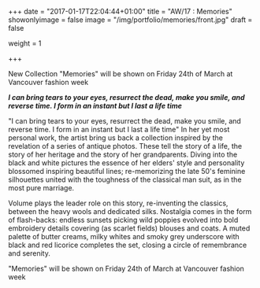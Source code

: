 +++
date = "2017-01-17T22:04:44+01:00"
title = "AW/17 : Memories"
showonlyimage = false
image = "/img/portfolio/memories/front.jpg"
draft = false

weight = 1


+++

New Collection "Memories" will be shown on Friday 24th of March at Vancouver fashion week

<!--more-->
***I can bring tears to your eyes, resurrect the dead, make you smile, and reverse time.
I form in an instant but I last a life time***

"I can bring tears to your eyes, resurrect the dead, make you smile, and reverse time.
I form in an instant but I last a life time"
In her yet most personal work, the artist bring us back a collection inspired by the revelation of a series of antique photos. These tell the story of a life, the story of her heritage and the story of her grandparents.  Diving into the black and white pictures the essence of her elders' style and personality blossomed inspiring  beautiful lines; re-memorizing the late 50's  feminine silhouettes united with the toughness of the classical man suit, as in the most pure marriage.

Volume plays the leader role on this story,  re-inventing  the classics, between the heavy wools and dedicated silks. Nostalgia comes in the form of flash-backs: endless sunsets picking wild poppies evolved into bold embroidery details covering (as scarlet fields) blouses and coats. A muted palette of butter creams, milky whites and smoky grey underscore with black and red licorice completes the set, closing a circle of remembrance and serenity.

"Memories" will be shown on Friday 24th of March at Vancouver fashion week
